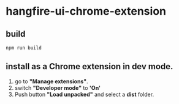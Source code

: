 # hangfire-ui-chrome-extension

## build

```shell
npm run build
```

## install as a Chrome extension in dev mode.

1. go to **"Manage extensions"**.
2. switch **"Developer mode"** to **'On'**
3. Push button **"Load unpacked"** and select a **dist** folder.